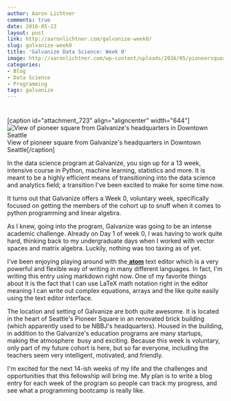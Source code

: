 ```yaml
---
author: Aaron Lichtner
comments: true
date: 2016-05-23 
layout: post
link: http://aaronlichtner.com/galvanize-week0/
slug: galvanize-week0
title: 'Galvanize Data Science: Week 0'
image: http://aaronlichtner.com/wp-content/uploads/2016/05/pioneersquare1-644x491.jpg
categories:
- Blog
- Data Science
- Programming
tags: galvanize
---
```


# 



[caption id="attachment_723" align="aligncenter" width="644"]![View of pioneer square from Galvanize's headquarters in Downtown Seattle](http://aaronlichtner.com/wp-content/uploads/2016/05/pioneersquare1-644x491.jpg) View of pioneer square from Galvanize's headquarters in Downtown Seattle[/caption]

In the data science program at Galvanize, you sign up for a 13 week, intensive course in Python, machine learning, statistics and more. It is meant to be a highly efficient means of transitioning into the data science and analytics field; a transition I've been excited to make for some time now.

It turns out that Galvanize offers a Week 0, voluntary week, specifically focused on getting the members of the cohort up to snuff when it comes to python programming and linear algebra.

As I knew, going into the program, Galvanize was going to be an intense academic challenge. Already on Day 1 of week 0, I was having to work quite hard, thinking back to my undergraduate days when I worked with vector spaces and matrix algebra. Luckily, nothing was too taxing as of yet.

I've been enjoying playing around with the[ **atom**](https://atom.io/) text editor which is a very powerful and flexible way of writing in many different languages. In fact, I'm writing this entry using markdown right now. One of my favorite things about it is the fact that I can use LaTeX math notation right in the editor meaning I can write out complex equations, arrays and the like quite easily using the text editor interface.

The location and setting of Galvanize are both quite awesome. It is located in the heart of Seattle's Pioneer Square in an renovated brick building (which apparently used to be NBBJ's headquarters). Housed in the building, in addition to the Galvanize's education programs are many startups, making the atmosphere  busy and exciting. Because this week is voluntary, only part of my future cohort is here, but so far everyone, including the teachers seem very intelligent, motivated, and friendly.

I'm excited for the next 14-ish weeks of my life and the challenges and opportunities that this fellowship will bring me. My plan is to write a blog entry for each week of the program so people can track my progress, and see what a programming bootcamp is really like.
